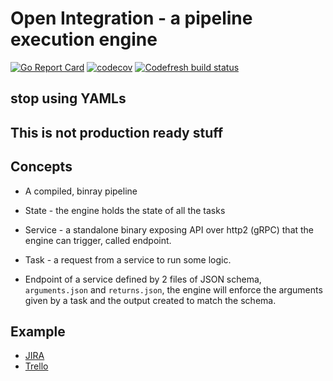 # Open Integration - a pipeline execution engine

[![Go Report Card](https://goreportcard.com/badge/github.com/open-integration/core)](https://goreportcard.com/report/github.com/open-integration/core)
[![codecov](https://codecov.io/gh/open-integration/core/branch/master/graph/badge.svg)](https://codecov.io/gh/open-integration/core)
[![Codefresh build status]( https://g.codefresh.io/api/badges/pipeline/olegs-codefresh/open-integration%2Fcore?type=cf-1)]( https%3A%2F%2Fg.codefresh.io%2Fpublic%2Faccounts%2Folegs-codefresh%2Fpipelines%2F5df37658c4bb05f822229465)

## stop using YAMLs

## This is not production ready stuff

## Concepts
* A compiled, binray pipeline
* State - the engine holds the state of all the tasks
* Service - a standalone binary exposing API over http2 (gRPC) that the engine can trigger, called endpoint.
* Task - a request from a service to run some logic.

* Endpoint of a service defined by 2 files of JSON schema, `arguments.json` and `returns.json`, the engine will enforce the arguments given by a task and the output created to match the schema.

## Example
* [JIRA](https://github.com/olegsu/jira-sync)
* [Trello](https://github.com/olegsu/trello-sync)
